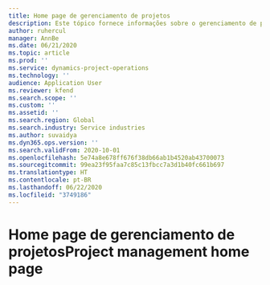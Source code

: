 ```yaml
---
title: Home page de gerenciamento de projetos
description: Este tópico fornece informações sobre o gerenciamento de projetos no Dynamics 365 Project Operations.
author: ruhercul
manager: AnnBe
ms.date: 06/21/2020
ms.topic: article
ms.prod: ''
ms.service: dynamics-project-operations
ms.technology: ''
audience: Application User
ms.reviewer: kfend
ms.search.scope: ''
ms.custom: ''
ms.assetid: ''
ms.search.region: Global
ms.search.industry: Service industries
ms.author: suvaidya
ms.dyn365.ops.version: ''
ms.search.validFrom: 2020-10-01
ms.openlocfilehash: 5e74a8e678ff676f38db66ab1b4520ab43700073
ms.sourcegitcommit: 99ea23f95faa7c85c13fbcc7a3d1b40fc661b697
ms.translationtype: HT
ms.contentlocale: pt-BR
ms.lasthandoff: 06/22/2020
ms.locfileid: "3749186"
---
```

# <a name="project-management-home-page"></a><span data-ttu-id="354e6-103">Home page de gerenciamento de projetos</span><span class="sxs-lookup"><span data-stu-id="354e6-103">Project management home page</span></span>
